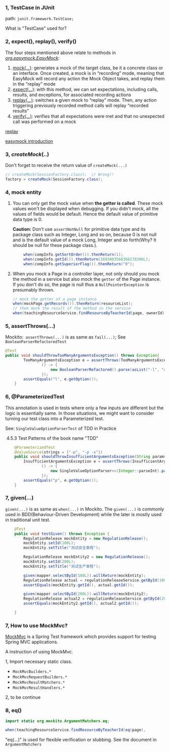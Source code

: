 ### 1,  TestCase in JUnit

path: `junit.framework.TestCase;`

What is "TestCase" used for? 

### 2,  expect(), replay(), verify()

The four steps mentioned above relate to methods in [*org.easymock.EasyMock*](http://easymock.org/api/org/easymock/EasyMock.html):

1. [mock(…)](http://easymock.org/api/org/easymock/EasyMock.html#mock-java.lang.Class-): generates a mock of the target class, be it a concrete class or an interface. Once created, a mock is in “recording” mode, meaning that EasyMock will record any action the Mock Object takes, and replay them in the “replay” mode
2. [expect(…)](http://easymock.org/api/org/easymock/EasyMock.html#expect-T-): with this method, we can set expectations, including calls, results, and exceptions, for associated recording actions
3. [replay(…)](http://easymock.org/api/org/easymock/EasyMock.html#replay-java.lang.Object...-): switches a given mock to “replay” mode. Then, any action triggering previously recorded method calls will replay “recorded results”
4. [verify(…)](http://easymock.org/api/org/easymock/EasyMock.html#verify-java.lang.Object...-): verifies that all expectations were met and that no unexpected call was performed on a mock

[replay](https://stackoverflow.com/questions/5987149/what-is-easymock-replay-used-for) 

[easymock introduction](https://www.baeldung.com/easymock)

### 3, *createMock*(..)

Don't forget to receive the return value of  `createMock(...)`

```java
// createMock(SessionFactory.class);  // Wrong!!
factory = createMock(SessionFactory.class);
```

### 4, mock entity

1. You can only get the mock value when **the getter is called**. These mock values won't be displayed when debugging. If you didn't mock, all the values of fields would be default. Hence the default value of primitive data type is 0. 

   **Caution:**  Don't use `assertNotNull` for primitive data type and its package class such as Integer, Long and so on, because 0 is not null and is the default value of a mock Long, Integer and so forth(Why? It should be null for these package class.).

```java
		when(compInfo.getSortOrder()).thenReturn(1);
		when(compInfo.getId()).thenReturn(1693803568366178306L);
		when(compInfo.getSuperiorFlag()).thenReturn("0");
```

2. When you mock a Page in a controller layer, not only should you mock the method in a service but also mock the `getter` of the Page instance. If you don't do so, the page is null thus a `NullPointerException` is presumably thrown. 

   ```java
   // mock the getter of a page instance
   when(mockPage.getRecords()).thenReturn(resourceList);
   // then mock the result of the method in the service
   when(teachingResourceService.findResourceByTeacherId(page, ownerId)).thenReturn(mockPage);
   ```

   

### 5, assertThrows(...)

Mockito:` assertThrows(...)` is as same as `fail(...)`;  See `BooleanParserRefactoredTest`

```java
@Test    
public void shouldThrowTooManyArgumentsException() throws Exception{
        TooManyArgumentsException e = assertThrows(TooManyArgumentsException.class,
                () -> {
                    new BooleanParserRefactored().parse(asList("-l", "abc"), option("l"));
                });
        assertEquals("l", e.getOption());
    }
```

### 6, @ParameterizedTest

This annotation is used in tests where only a few inputs are different but the logic is essentially same. In those situations, we might want to consider turning our test class into a Parameterized test.

See: `SingleValueOptionParserTest` of TDD in Practice

​        4.5.3 Test Patterns of the book name "TDD"

```java
    @ParameterizedTest
    @ValueSource(strings = {"-p", "-p -x"})
    public void shouldThrowInsufficientArgumentsException(String params) {
        InsufficientArgumentsException e = assertThrows(InsufficientArgumentsException.class,
                () -> {
                    new SingleValueOptionParser<>(Integer::parseInt).parse(asList(params.split(" ")), option("p"));
                });
        assertEquals("p", e.getOption());
    }

```

### 7, given(...)

`given(...)` is as same as `when(...)` in Mockito. The `given(...)` is commonly used in BDD(Behaviour-Driven Development) while the later is mostly used in traditional unit test.

```java
	@Test
	public void testGiven() throws Exception {
		RegulationRelease mockEntity = new RegulationRelease();
		mockEntity.setId(100L);
		mockEntity.setTitle("测试安全章程");

		RegulationRelease mockEntity2 = new RegulationRelease();
		mockEntity.setId(200L);
		mockEntity.setTitle("测试生产章程");

		given(mapper.selectById(100L)).willReturn(mockEntity);
		RegulationRelease actual = regulationReleaseService.getById(100L);
		assertEquals(mockEntity.getId(), actual.getId());

		given(mapper.selectById(200L)).willReturn(mockEntity2);
		RegulationRelease actual2 = regulationReleaseService.getById(200L);
		assertEquals(mockEntity2.getId(), actual2.getId());

	}
```





### 7, How to use MockMvc?

[MockMvc](https://docs.spring.io/spring-framework/reference/testing/spring-mvc-test-framework.html) is a Spring Test framework which provides support for testing Spring MVC applications.

A instruction of using MockMvc.

1, Import necessary static class.

- `MockMvcBuilders.*`
- `MockMvcRequestBuilders.*`
- `MockMvcResultMatchers.*`
- `MockMvcResultHandlers.*`

2, to be continue

### 8, eq()

```java
import static org.mockito.ArgumentMatchers.eq;

when(teachingResourceService.findResourceByTeacherId(eq(page),                                                       eq(ownerId))).thenReturn(mockPage);
```

"eq(...)" is used for flexible verification or stubbing.  See the document in `ArgumentMatchers`	